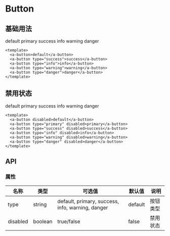# Button

## 基础用法

<div>   
  <a-button>default</a-button>
  <a-button type="primary">primary</a-button>
  <a-button type="success">success</a-button>
  <a-button type="info">info</a-button>
  <a-button type="warning">warning</a-button>
  <a-button type="danger">danger</a-button>
</div>

```vue
<template>
  <a-button>default</a-button>
  <a-button type="success">success</a-button>
  <a-button type="info">info</a-button>
  <a-button type="warning">warning</a-button>
  <a-button type="danger">danger</a-button>
</template>
```

## 禁用状态

<div>   
  <a-button disabled>default</a-button>
  <a-button type="primary" disabled>primary</a-button>
  <a-button type="success" disabled>success</a-button>
  <a-button type="info" disabled>info</a-button>
  <a-button type="warning" disabled>warning</a-button>
  <a-button type="danger" disabled>danger</a-button>
</div>

```vue
<template>
  <a-button disabled>default</a-button>
  <a-button type="primary" disabled>primary</a-button>
  <a-button type="success" disabled>success</a-button>
  <a-button type="info" disabled>info</a-button>
  <a-button type="warning" disabled>warning</a-button>
  <a-button type="danger" disabled>danger</a-button>
</template>
```

## API

### 属性

| 名称     | 类型    | 可选值                                           | 默认值  | 说明     |
| -------- | ------- | ------------------------------------------------ | ------- | -------- |
| type     | string  | default, primary, success, info, warning, danger | default | 按钮类型 |
| disabled | boolean | true/false                                       | false   | 禁用状态 |
